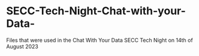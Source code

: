 # SECC-Tech-Night-Chat-with-your-Data-
Files that were used in the Chat With Your Data SECC Tech Night on 14th of August 2023
